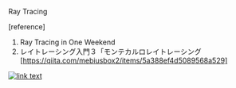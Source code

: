Ray Tracing

[reference]
1. Ray Tracing in One Weekend
2. レイトレーシング入門３「モンテカルロレイトレーシング[https://qiita.com/mebiusbox2/items/5a388ef4d5089568a529]

[![link text](./screenshots/twilight.jpg)](./screenshots/twilight.jpg)
